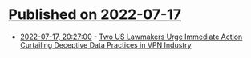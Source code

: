 # [Published on 2022-07-17](index.md)

* [2022-07-17, 20:27:00](https://yro.slashdot.org/story/22/07/17/2025207/two-us-lawmakers-urge-immediate-action-curtailing-deceptive-data-practices-in-vpn-industry?utm_source=rss1.0mainlinkanon&utm_medium=feed) - [Two US Lawmakers Urge Immediate Action Curtailing Deceptive Data Practices in VPN Industry](https://yro.slashdot.org/story/22/07/17/2025207/two-us-lawmakers-urge-immediate-action-curtailing-deceptive-data-practices-in-vpn-industry?utm_source=rss1.0mainlinkanon&utm_medium=feed)
